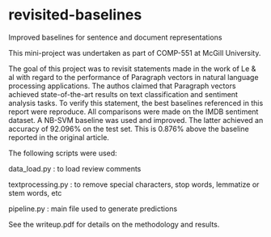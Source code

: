 # revisited-baselines
Improved baselines for sentence and document representations

This mini-project was undertaken as part of COMP-551 at McGill University. 

The goal of this project was to revisit statements made in the work of Le & al with regard to the performance of Paragraph vectors in natural language processing applications. The authos claimed that Paragraph vectors achieved state-of-the-art results on text classification and sentiment analysis tasks. To verify this statement, the best baselines referenced in this report were reproduce. All comparisons were made on the IMDB sentiment dataset. A NB-SVM baseline was used and improved. The latter achieved an accuracy of 92.096% on the test set. This is 0.876% above the baseline reported in the original article. 

The following scripts were used: 

data_load.py : to load review comments

textprocessing.py : to remove special characters, stop words, lemmatize or stem words, etc

pipeline.py : main file used to generate predictions

See the writeup.pdf for details on the methodology and results. 
